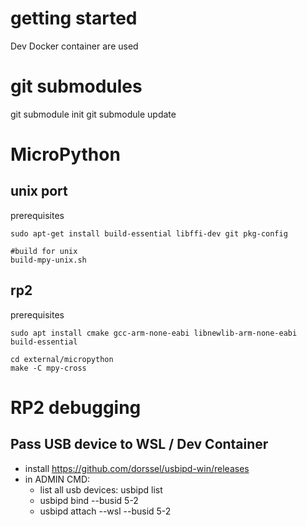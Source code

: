 
# getting started
Dev Docker container are used

# git submodules
git submodule init 
git submodule update


# MicroPython

## unix port
prerequisites
~~~
sudo apt-get install build-essential libffi-dev git pkg-config
~~~

~~~
#build for unix
build-mpy-unix.sh
~~~


## rp2
prerequisites
~~~
sudo apt install cmake gcc-arm-none-eabi libnewlib-arm-none-eabi build-essential
~~~

~~~
cd external/micropython
make -C mpy-cross
~~~


# RP2 debugging
## Pass USB device to WSL / Dev Container
* install https://github.com/dorssel/usbipd-win/releases
* in ADMIN CMD:
    * list all usb devices: usbipd list
    * usbipd bind --busid 5-2
    * usbipd attach --wsl --busid 5-2



# 